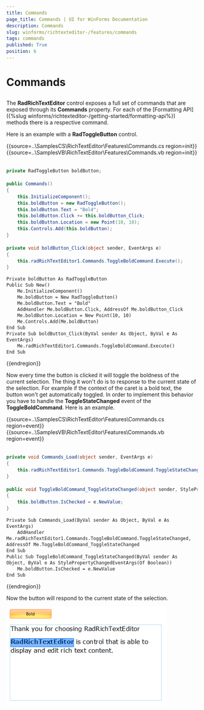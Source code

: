 ```yaml
---
title: Commands
page_title: Commands | UI for WinForms Documentation
description: Commands
slug: winforms/richtexteditor-/features/commands
tags: commands
published: True
position: 6
---
```


# Commands

## 

The __RadRichTextEditor__ control exposes a full set of commands that are exposed through its  __Commands__ property. For each of the [Formatting API]({%slug winforms/richtexteditor-/getting-started/formatting-api%}) methods there is a respective command.
        
Here is an example with a __RadToggleButton__ control.

{{source=..\SamplesCS\RichTextEditor\Features\Commands.cs region=init}} 
{{source=..\SamplesVB\RichTextEditor\Features\Commands.vb region=init}} 

````C#
        
private RadToggleButton boldButton;
        
public Commands()
{
    this.InitializeComponent();
    this.boldButton = new RadToggleButton();
    this.boldButton.Text = "Bold";
    this.boldButton.Click += this.boldButton_Click;
    this.boldButton.Location = new Point(10, 10);
    this.Controls.Add(this.boldButton);
}
        
private void boldButton_Click(object sender, EventArgs e)
{
    this.radRichTextEditor1.Commands.ToggleBoldCommand.Execute();
}

````
````VB.NET
Private boldButton As RadToggleButton
Public Sub New()
    Me.InitializeComponent()
    Me.boldButton = New RadToggleButton()
    Me.boldButton.Text = "Bold"
    AddHandler Me.boldButton.Click, AddressOf Me.boldButton_Click
    Me.boldButton.Location = New Point(10, 10)
    Me.Controls.Add(Me.boldButton)
End Sub
Private Sub boldButton_Click(ByVal sender As Object, ByVal e As EventArgs)
    Me.radRichTextEditor1.Commands.ToggleBoldCommand.Execute()
End Sub

````

{{endregion}} 


Now every time the button is clicked it will toggle the boldness of the current selection. The thing it won't do is to response to the current state of the  selection. For example if the context of the caret is a bold text, the button won't get automatically toggled. In order to implement this behavior you have to handle the __ToggleStateChanged__ event of the __ToggleBoldCommand__. Here is an example.

{{source=..\SamplesCS\RichTextEditor\Features\Commands.cs region=event}} 
{{source=..\SamplesVB\RichTextEditor\Features\Commands.vb region=event}} 

````C#
    
private void Commands_Load(object sender, EventArgs e)
{
    this.radRichTextEditor1.Commands.ToggleBoldCommand.ToggleStateChanged += this.ToggleBoldCommand_ToggleStateChanged;
}
    
public void ToggleBoldCommand_ToggleStateChanged(object sender, StylePropertyChangedEventArgs<bool> e)
{
    this.boldButton.IsChecked = e.NewValue;
}

````
````VB.NET
Private Sub Commands_Load(ByVal sender As Object, ByVal e As EventArgs)
    AddHandler Me.radRichTextEditor1.Commands.ToggleBoldCommand.ToggleStateChanged, AddressOf Me.ToggleBoldCommand_ToggleStateChanged
End Sub
Public Sub ToggleBoldCommand_ToggleStateChanged(ByVal sender As Object, ByVal e As StylePropertyChangedEventArgs(Of Boolean))
    Me.boldButton.IsChecked = e.NewValue
End Sub

````

{{endregion}}

Now the button will respond to the current state of the selection.

![richtexteditor-features-clipboard-support 001](images/richtexteditor-features-clipboard-support001.png)
